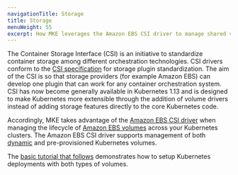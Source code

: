 ```yaml
---
navigationTitle: Storage
title: Storage
menuWeight: 55
excerpt: How MKE leverages the Amazon EBS CSI driver to manage shared volumes
---
```



The Container Storage Interface (CSI) is an initiative to standardize container storage among different orchestration technologies. CSI drivers conform to the [CSI specification](https://github.com/container-storage-interface/spec/blob/master/spec.md) for storage plugin standardization.
The aim of the CSI is so that storage providers (for example Amazon EBS) can develop one plugin that can work for any container orchestration system. CSI has now become generally available in Kubernetes 1.13 and is designed to make Kubernetes more extensible through the addition of volume drivers instead of adding storage features directly to the core Kubernetes code.

Accordingly, MKE takes advantage of the [Amazon EBS CSI driver](https://github.com/kubernetes-sigs/aws-ebs-csi-driver) when managing the lifecycle of [Amazon EBS volumes](https://docs.aws.amazon.com/AWSEC2/latest/UserGuide/EBSVolumes.html) across your Kubernetes clusters. The Amazon EBS CSI driver supports management of both [dynamic](https://kubernetes.io/docs/concepts/storage/dynamic-provisioning/) and pre-provisioned Kubernetes volumes.

The [basic tutorial that follows](./tutorial-kubernetes-storage-basic) demonstrates how to setup Kubernetes deployments with both types of volumes.
